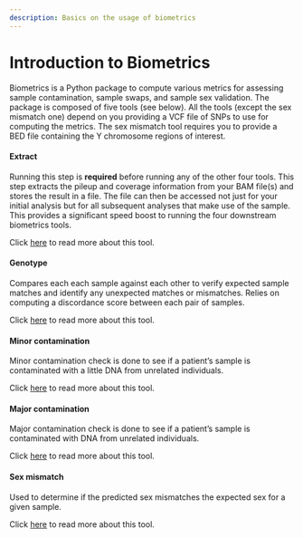 ```yaml
---
description: Basics on the usage of biometrics
---
```


# Introduction to Biometrics

Biometrics is a Python package to compute various metrics for assessing sample contamination, sample swaps, and sample sex validation. The package is composed of five tools (see below). All the tools (except the sex mismatch one) depend on you providing a VCF file of SNPs to use for computing the metrics. The sex mismatch tool requires you to provide a BED file containing the Y chromosome regions of interest.

#### Extract
Running this step is **required** before running any of the other four tools. This step extracts the pileup and coverage information from your BAM file(s) and stores the result in a file. The file can then be accessed not just for your initial analysis but for all subsequent analyses that make use of the sample. This provides a significant speed boost to running the four downstream biometrics tools.

Click [here](extraction.md) to read more about this tool.

#### Genotype
Compares each each sample against each other to verify expected sample matches and identify any unexpected matches or mismatches. Relies on computing a discordance score between each pair of samples.

Click [here](genotype.md) to read more about this tool.

#### Minor contamination
Minor contamination check is done to see if a patient’s sample is contaminated with a little DNA from unrelated individuals.

Click [here](minor-contamination.md) to read more about this tool.

#### Major contamination
Major contamination check is done to see if a patient’s sample is contaminated with DNA from unrelated individuals.

Click [here](major-contamination.md) to read more about this tool.

#### Sex mismatch
Used to determine if the predicted sex mismatches the expected sex for a given sample.

Click [here](sex-mismatch.md) to read more about this tool.
